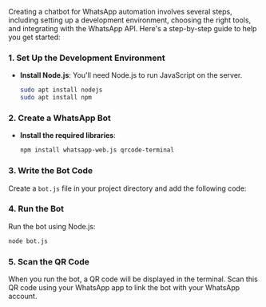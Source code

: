 Creating a chatbot for WhatsApp automation involves several steps, including setting up a development environment, choosing the right tools, and integrating with the WhatsApp API. Here's a step-by-step guide to help you get started:

### 1. **Set Up the Development Environment**

- **Install Node.js**: You'll need Node.js to run JavaScript on the server.
  ```bash
  sudo apt install nodejs
  sudo apt install npm
  ```

### 2. **Create a WhatsApp Bot**

- **Install the required libraries**:
  ```bash
  npm install whatsapp-web.js qrcode-terminal
  ```

### 3. **Write the Bot Code**

Create a `bot.js` file in your project directory and add the following code:


### 4. **Run the Bot**

Run the bot using Node.js:
```bash
node bot.js
```

### 5. **Scan the QR Code**

When you run the bot, a QR code will be displayed in the terminal. Scan this QR code using your WhatsApp app to link the bot with your WhatsApp account.

